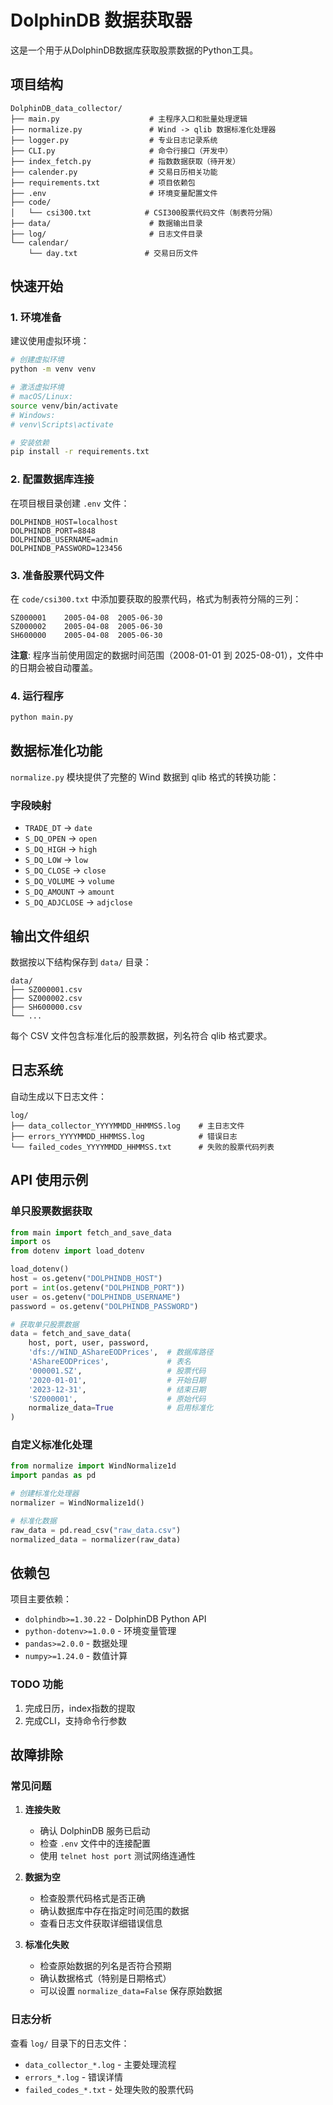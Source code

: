# DolphinDB 数据获取器

这是一个用于从DolphinDB数据库获取股票数据的Python工具。

## 项目结构

```
DolphinDB_data_collector/
├── main.py                    # 主程序入口和批量处理逻辑
├── normalize.py               # Wind -> qlib 数据标准化处理器
├── logger.py                  # 专业日志记录系统
├── CLI.py                     # 命令行接口（开发中）
├── index_fetch.py             # 指数数据获取（待开发）
├── calender.py                # 交易日历相关功能
├── requirements.txt           # 项目依赖包
├── .env                       # 环境变量配置文件
├── code/
│   └── csi300.txt            # CSI300股票代码文件（制表符分隔）
├── data/                      # 数据输出目录
├── log/                       # 日志文件目录
└── calendar/
    └── day.txt               # 交易日历文件
```

## 快速开始

### 1. 环境准备

建议使用虚拟环境：

```bash
# 创建虚拟环境
python -m venv venv

# 激活虚拟环境
# macOS/Linux:
source venv/bin/activate
# Windows:
# venv\Scripts\activate

# 安装依赖
pip install -r requirements.txt
```

### 2. 配置数据库连接

在项目根目录创建 `.env` 文件：

```env
DOLPHINDB_HOST=localhost
DOLPHINDB_PORT=8848
DOLPHINDB_USERNAME=admin
DOLPHINDB_PASSWORD=123456
```

### 3. 准备股票代码文件

在 `code/csi300.txt` 中添加要获取的股票代码，格式为制表符分隔的三列：

```
SZ000001	2005-04-08	2005-06-30
SZ000002	2005-04-08	2005-06-30
SH600000	2005-04-08	2005-06-30
```

**注意**: 程序当前使用固定的数据时间范围（2008-01-01 到 2025-08-01），文件中的日期会被自动覆盖。

### 4. 运行程序

```bash
python main.py
```

## 数据标准化功能

`normalize.py` 模块提供了完整的 Wind 数据到 qlib 格式的转换功能：

### 字段映射
- `TRADE_DT` → `date`
- `S_DQ_OPEN` → `open`
- `S_DQ_HIGH` → `high`
- `S_DQ_LOW` → `low`
- `S_DQ_CLOSE` → `close`
- `S_DQ_VOLUME` → `volume`
- `S_DQ_AMOUNT` → `amount`
- `S_DQ_ADJCLOSE` → `adjclose`


## 输出文件组织

数据按以下结构保存到 `data/` 目录：

```
data/
├── SZ000001.csv
├── SZ000002.csv
├── SH600000.csv
└── ...
```

每个 CSV 文件包含标准化后的股票数据，列名符合 qlib 格式要求。

## 日志系统
自动生成以下日志文件：

```
log/
├── data_collector_YYYYMMDD_HHMMSS.log    # 主日志文件
├── errors_YYYYMMDD_HHMMSS.log            # 错误日志
└── failed_codes_YYYYMMDD_HHMMSS.txt      # 失败的股票代码列表
```

## API 使用示例

### 单只股票数据获取

```python
from main import fetch_and_save_data
import os
from dotenv import load_dotenv

load_dotenv()
host = os.getenv("DOLPHINDB_HOST")
port = int(os.getenv("DOLPHINDB_PORT"))
user = os.getenv("DOLPHINDB_USERNAME")
password = os.getenv("DOLPHINDB_PASSWORD")

# 获取单只股票数据
data = fetch_and_save_data(
    host, port, user, password,
    'dfs://WIND_AShareEODPrices',  # 数据库路径
    'AShareEODPrices',             # 表名
    '000001.SZ',                   # 股票代码
    '2020-01-01',                  # 开始日期
    '2023-12-31',                  # 结束日期
    'SZ000001',                    # 原始代码
    normalize_data=True            # 启用标准化
)
```

### 自定义标准化处理

```python
from normalize import WindNormalize1d
import pandas as pd

# 创建标准化处理器
normalizer = WindNormalize1d()

# 标准化数据
raw_data = pd.read_csv("raw_data.csv")
normalized_data = normalizer(raw_data)
```

## 依赖包

项目主要依赖：

- `dolphindb>=1.30.22` - DolphinDB Python API
- `python-dotenv>=1.0.0` - 环境变量管理
- `pandas>=2.0.0` - 数据处理
- `numpy>=1.24.0` - 数值计算

### TODO 功能
1. 完成日历，index指数的提取
2. 完成CLI，支持命令行参数

## 故障排除

### 常见问题

1. **连接失败**
   - 确认 DolphinDB 服务已启动
   - 检查 `.env` 文件中的连接配置
   - 使用 `telnet host port` 测试网络连通性

2. **数据为空**
   - 检查股票代码格式是否正确
   - 确认数据库中存在指定时间范围的数据
   - 查看日志文件获取详细错误信息

3. **标准化失败**
   - 检查原始数据的列名是否符合预期
   - 确认数据格式（特别是日期格式）
   - 可以设置 `normalize_data=False` 保存原始数据

### 日志分析

查看 `log/` 目录下的日志文件：
- `data_collector_*.log` - 主要处理流程
- `errors_*.log` - 错误详情
- `failed_codes_*.txt` - 处理失败的股票代码

